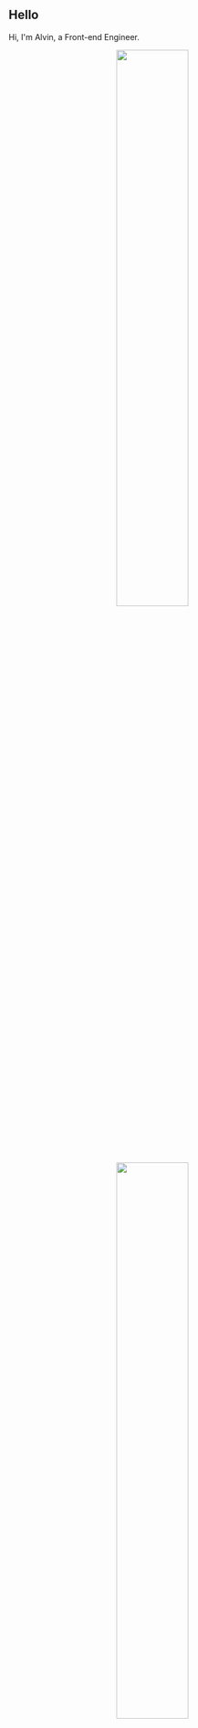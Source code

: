 ## Hello
Hi, I'm Alvin, a Front-end Engineer.

<p align="center">
  <img height="50%" width="auto" src ="https://github-readme-stats.vercel.app/api?username=achen718&show_icons=true&count_private=true&theme=dracula&hide_border=true&hide=issues,contribs&bg_color=00000000">
  <img height="50%" width="auto" src ="https://github-readme-stats.vercel.app/api/top-langs/?username=achen718&layout=compact&hide_border=true&theme=dracula&bg_color=00000000&langs_count=6&hide=jupyter%20notebook,tex,css,php&exclude_repo=Pacman-AI">

  <!--START_SECTION:waka-->

```txt
TypeScript   26 hrs 57 mins  ████████████████████▓░░░░   82.61 %
JSON         2 hrs 7 mins    █▓░░░░░░░░░░░░░░░░░░░░░░░   06.49 %
Other        2 hrs 6 mins    █▓░░░░░░░░░░░░░░░░░░░░░░░   06.47 %
JavaScript   43 mins         ▓░░░░░░░░░░░░░░░░░░░░░░░░   02.20 %
TSConfig     17 mins         ▒░░░░░░░░░░░░░░░░░░░░░░░░   00.91 %
```

<!--END_SECTION:waka-->
  <br>
  <br>
</p>
